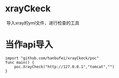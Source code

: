 # xrayCkeck
 导入xray的yml文件，进行检查的工具
# 当作api导入
```bigquery
import "github.com/hanbufei/xrayCkeck/poc"
func main() {
	poc.XrayCheck("http://127.0.0.1","tomcat","")
}
```